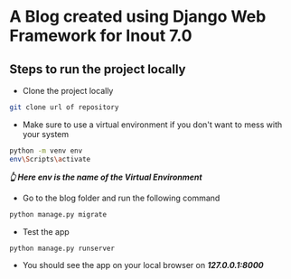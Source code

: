 # A Blog created using Django Web Framework for Inout 7.0

## Steps to run the project locally
- Clone the project locally<br/>
``` bash 
git clone url of repository
```
- Make sure to use a virtual environment if you don't want to mess with your system<br/>
``` bash 
python -m venv env 
env\Scripts\activate
```
___👆 Here env is the name of the Virtual Environment___ 
- Go to the blog folder and run the following command<br/>
``` bash
python manage.py migrate
```
- Test the app<br/>
``` bash 
python manage.py runserver
```
- You should see the app on your local browser on ***127.0.0.1:8000***
